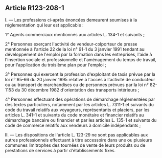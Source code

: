 Article R123-208-1
----
I. ― Les professions ci-après énoncées demeurent soumises à la réglementation
qui leur est applicable :

1° Agents commerciaux mentionnés aux articles L. 134-1 et suivants ;

2° Personnes exerçant l'activité de vendeur-colporteur de presse mentionnée à
l'article 22 de la loi n° 91-1 du 3 janvier 1991 tendant au développement de
l'emploi par la formation dans les entreprises, l'aide à l'insertion sociale et
professionnelle et l'aménagement du temps de travail, pour l'application du
troisième plan pour l'emploi ;

3° Personnes qui exercent la profession d'exploitant de taxis prévue par la loi
n° 95-66 du 20 janvier 1995 relative à l'accès à l'activité de conducteur ou au
transport de marchandises ou de personnes prévues par la loi n° 82-1153 du 30
décembre 1982 d'orientation des transports intérieurs ;

4° Personnes effectuant des opérations de démarchage réglementées par des textes
particuliers, notamment par les articles L. 7311-1 et suivants du code du
travail relatifs aux voyageurs, représentants et placiers, par les articles L.
341-1 et suivants du code monétaire et financier relatifs au démarchage bancaire
ou financier et par les articles L. 135-1 et suivants du code de commerce
relatifs aux vendeurs à domicile indépendants ;

II. ― Les dispositions de l'article L. 123-29 ne sont pas applicables aux autres
professionnels effectuant à titre accessoire dans une ou plusieurs communes
limitrophes des tournées de vente de leurs produits ou de prestations de
services à partir d'établissements fixes.
